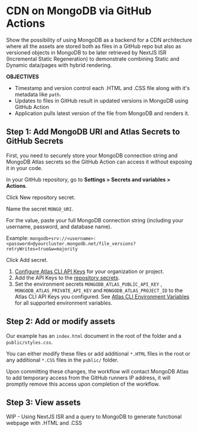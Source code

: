# CDN on MongoDB via GitHub Actions

Show the possibility of using MongoDB as a backend for a CDN architecture where all the assets are stored both as files in a GitHub repo but also as versioned objects in MongoDB to be later retrieved by NextJS ISR (Incremental Static Regeneration) to demonstrate combining Static and Dynamic data/pages with hybrid rendering.

**OBJECTIVES**
- Timestamp and version control each .HTML and .CSS file along with it's metadata like `path`.
- Updates to files in GitHub result in updated versions in MongoDB using GitHub Action
- Application pulls latest version of the file from MongoDB and renders it.

## Step 1: Add MongoDB URI and Atlas Secrets to GitHub Secrets

First, you need to securely store your MongoDB connection string and MongoDB Atlas secrets so the GitHub Action can access it without exposing it in your code.

In your GitHub repository, go to **Settings > Secrets and variables > Actions**.

Click New repository secret.

Name the secret `MONGO_URI`.

For the value, paste your full MongoDB connection string (including your username, password, and database name).

Example: `mongodb+srv://<username>:<password>@yourcluster.mongodb.net/file_versions?retryWrites=true&w=majority`

Click Add secret.

1. [Configure Atlas CLI API Keys](https://www.mongodb.com/docs/atlas/configure-api-access/) for your organization or project.
2. Add the API Keys to the [repository secrets](https://docs.github.com/en/actions/security-guides/encrypted-secrets).
3. Set the environment secrets `MONGODB_ATLAS_PUBLIC_API_KEY` , `MONGODB_ATLAS_PRIVATE_API_KEY` and `MONGODB_ATLAS_PROJECT_ID` to the Atlas CLI API Keys you configured.
See [Atlas CLI Environment Variables](https://www.mongodb.com/docs/atlas/cli/stable/atlas-cli-env-variables/) for all supported environment variables.

## Step 2: Add or modify assets

Our example has an `index.html` document in the root of the folder and a `public/styles.css`.  

You can either modify these files or add additional `*.HTML` files in the root or any additional `*.CSS` files in the `public/` folder.

Upon committing these changes, the workflow will contact MongoDB Atlas to add temporary access from the GitHub runners IP address, it will promptly remove this access upon completion of the workflow.

## Step 3: View assets

WIP - Using NextJS ISR and a query to MongoDB to generate functional webpage with .HTML and .CSS 
